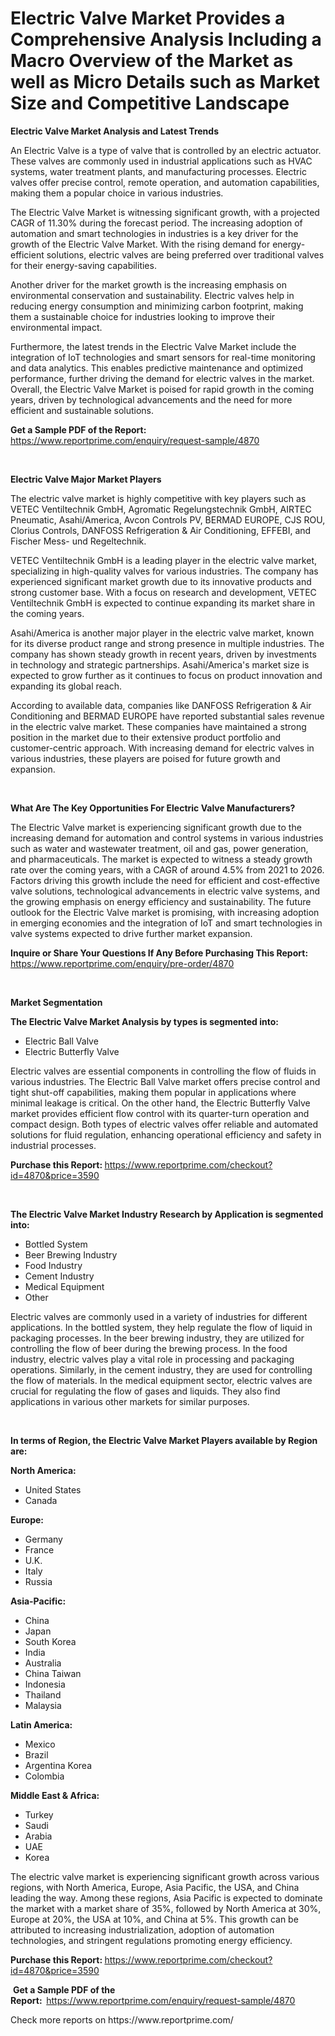 <p><h1>Electric Valve Market Provides a Comprehensive Analysis Including a Macro Overview of the Market as well as Micro Details such as Market Size and Competitive Landscape</h1></p><p><strong>Electric Valve Market Analysis and Latest Trends</strong></p>
<p><p>An Electric Valve is a type of valve that is controlled by an electric actuator. These valves are commonly used in industrial applications such as HVAC systems, water treatment plants, and manufacturing processes. Electric valves offer precise control, remote operation, and automation capabilities, making them a popular choice in various industries.</p><p>The Electric Valve Market is witnessing significant growth, with a projected CAGR of 11.30% during the forecast period. The increasing adoption of automation and smart technologies in industries is a key driver for the growth of the Electric Valve Market. With the rising demand for energy-efficient solutions, electric valves are being preferred over traditional valves for their energy-saving capabilities.</p><p>Another driver for the market growth is the increasing emphasis on environmental conservation and sustainability. Electric valves help in reducing energy consumption and minimizing carbon footprint, making them a sustainable choice for industries looking to improve their environmental impact.</p><p>Furthermore, the latest trends in the Electric Valve Market include the integration of IoT technologies and smart sensors for real-time monitoring and data analytics. This enables predictive maintenance and optimized performance, further driving the demand for electric valves in the market. Overall, the Electric Valve Market is poised for rapid growth in the coming years, driven by technological advancements and the need for more efficient and sustainable solutions.</p></p>
<p><strong>Get a Sample PDF of the Report:&nbsp;</strong> <a href="https://www.reportprime.com/enquiry/request-sample/4870">https://www.reportprime.com/enquiry/request-sample/4870</a></p>
<p>&nbsp;</p>
<p><strong>Electric Valve Major Market Players</strong></p>
<p><p>The electric valve market is highly competitive with key players such as VETEC Ventiltechnik GmbH, Agromatic Regelungstechnik GmbH, AIRTEC Pneumatic, Asahi/America, Avcon Controls PV, BERMAD EUROPE, CJS ROU, Clorius Controls, DANFOSS Refrigeration & Air Conditioning, EFFEBI, and Fischer Mess- und Regeltechnik.</p><p>VETEC Ventiltechnik GmbH is a leading player in the electric valve market, specializing in high-quality valves for various industries. The company has experienced significant market growth due to its innovative products and strong customer base. With a focus on research and development, VETEC Ventiltechnik GmbH is expected to continue expanding its market share in the coming years.</p><p>Asahi/America is another major player in the electric valve market, known for its diverse product range and strong presence in multiple industries. The company has shown steady growth in recent years, driven by investments in technology and strategic partnerships. Asahi/America's market size is expected to grow further as it continues to focus on product innovation and expanding its global reach.</p><p>According to available data, companies like DANFOSS Refrigeration & Air Conditioning and BERMAD EUROPE have reported substantial sales revenue in the electric valve market. These companies have maintained a strong position in the market due to their extensive product portfolio and customer-centric approach. With increasing demand for electric valves in various industries, these players are poised for future growth and expansion.</p></p>
<p>&nbsp;</p>
<p><strong>What Are The Key Opportunities For Electric Valve Manufacturers?</strong></p>
<p><p>The Electric Valve market is experiencing significant growth due to the increasing demand for automation and control systems in various industries such as water and wastewater treatment, oil and gas, power generation, and pharmaceuticals. The market is expected to witness a steady growth rate over the coming years, with a CAGR of around 4.5% from 2021 to 2026. Factors driving this growth include the need for efficient and cost-effective valve solutions, technological advancements in electric valve systems, and the growing emphasis on energy efficiency and sustainability. The future outlook for the Electric Valve market is promising, with increasing adoption in emerging economies and the integration of IoT and smart technologies in valve systems expected to drive further market expansion.</p></p>
<p><strong>Inquire or Share Your Questions If Any Before Purchasing This Report:</strong> <a href="https://www.reportprime.com/enquiry/pre-order/4870">https://www.reportprime.com/enquiry/pre-order/4870</a></p>
<p>&nbsp;</p>
<p><strong>Market Segmentation</strong></p>
<p><strong>The Electric Valve Market Analysis by types is segmented into:</strong></p>
<p><ul><li>Electric Ball Valve</li><li>Electric Butterfly Valve</li></ul></p>
<p><p>Electric valves are essential components in controlling the flow of fluids in various industries. The Electric Ball Valve market offers precise control and tight shut-off capabilities, making them popular in applications where minimal leakage is critical. On the other hand, the Electric Butterfly Valve market provides efficient flow control with its quarter-turn operation and compact design. Both types of electric valves offer reliable and automated solutions for fluid regulation, enhancing operational efficiency and safety in industrial processes.</p></p>
<p><strong>Purchase this Report:&nbsp;</strong><a href="https://www.reportprime.com/checkout?id=4870&price=3590">https://www.reportprime.com/checkout?id=4870&price=3590</a></p>
<p>&nbsp;</p>
<p><strong>The Electric Valve Market Industry Research by Application is segmented into:</strong></p>
<p><ul><li>Bottled System</li><li>Beer Brewing Industry</li><li>Food Industry</li><li>Cement Industry</li><li>Medical Equipment</li><li>Other</li></ul></p>
<p><p>Electric valves are commonly used in a variety of industries for different applications. In the bottled system, they help regulate the flow of liquid in packaging processes. In the beer brewing industry, they are utilized for controlling the flow of beer during the brewing process. In the food industry, electric valves play a vital role in processing and packaging operations. Similarly, in the cement industry, they are used for controlling the flow of materials. In the medical equipment sector, electric valves are crucial for regulating the flow of gases and liquids. They also find applications in various other markets for similar purposes.</p></p>
<p>&nbsp;</p>
<p><strong>In terms of Region, the Electric Valve Market Players available by Region are:</strong></p>
<p>
    <p> <strong> North America: </strong>
        <ul>
            <li>United States</li>
            <li>Canada</li>
        </ul>
        </p> 
    <p> <strong> Europe: </strong>
        <ul>
            <li>Germany</li>
            <li>France</li>
            <li>U.K.</li>
            <li>Italy</li>
            <li>Russia</li>
        </ul>
        </p> 
    <p> <strong> Asia-Pacific: </strong>
        <ul>
            <li>China</li>
            <li>Japan</li>
            <li>South Korea</li>
            <li>India</li>
            <li>Australia</li>
            <li>China Taiwan</li>
            <li>Indonesia</li>
            <li>Thailand</li>
            <li>Malaysia</li>
        </ul>
        </p> 
    <p> <strong> Latin America: </strong>
        <ul>
            <li>Mexico</li>
            <li>Brazil</li>
            <li>Argentina Korea</li>
            <li>Colombia</li>
        </ul>
        </p> 
    <p> <strong> Middle East & Africa: </strong>
        <ul>
            <li>Turkey</li>
            <li>Saudi</li>
            <li>Arabia</li>
            <li>UAE</li>
            <li>Korea</li>
        </ul>
    </p>
    </p>
<p><p>The electric valve market is experiencing significant growth across various regions, with North America, Europe, Asia Pacific, the USA, and China leading the way. Among these regions, Asia Pacific is expected to dominate the market with a market share of 35%, followed by North America at 30%, Europe at 20%, the USA at 10%, and China at 5%. This growth can be attributed to increasing industrialization, adoption of automation technologies, and stringent regulations promoting energy efficiency.</p></p>
<p><strong>Purchase this Report: </strong><a href="https://www.reportprime.com/checkout?id=4870&price=3590">https://www.reportprime.com/checkout?id=4870&price=3590</a></p>
<p>&nbsp;<strong>Get a Sample PDF of the Report:&nbsp;&nbsp;</strong><a href="https://www.reportprime.com/enquiry/request-sample/4870">https://www.reportprime.com/enquiry/request-sample/4870</a></p>
<p><strong></strong></p>
<p>Check more reports on https://www.reportprime.com/</p>